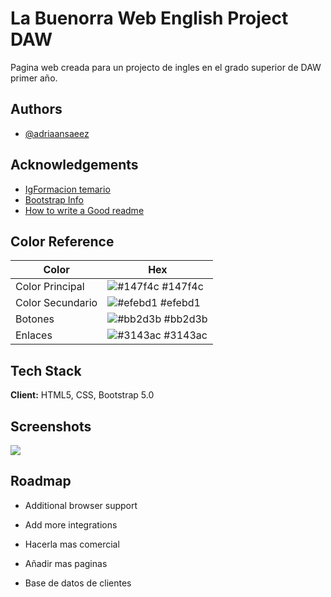 
# La Buenorra Web English Project DAW

Pagina web creada para un projecto de ingles en el grado superior de DAW primer año.


## Authors

- [@adriaansaeez](https://www.github.com/adriaansaeez)


## Acknowledgements

 - [IgFormacion temario](https://igformacion.online/)
 - [Bootstrap Info](https://getbootstrap.com/docs/5.0/getting-started/introduction/)
 - [How to write a Good readme](readme.so)

## Color Reference

| Color             | Hex                                                                |
| ----------------- | ------------------------------------------------------------------ |
| Color Principal | ![#147f4c](https://via.placeholder.com/10/147f4c?text=+) #147f4c |
| Color Secundario | ![#efebd1](https://via.placeholder.com/10/efebd1?text=+) #efebd1 |
| Botones | ![#bb2d3b](https://via.placeholder.com/10/bb2d3b?text=+) #bb2d3b |
| Enlaces | ![#3143ac](https://via.placeholder.com/10/3143ac?text=+) #3143ac |


## Tech Stack

**Client:** HTML5, CSS, Bootstrap 5.0




## Screenshots
![](imagenes/preview.jpg)


## Roadmap

- Additional browser support

- Add more integrations

- Hacerla mas comercial

- Añadir mas paginas

- Base de datos de clientes

